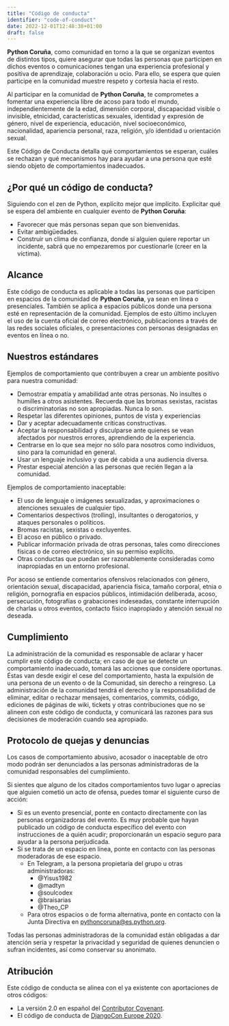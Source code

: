 ```yaml
---
title: "Código de conducta"
identifier: "code-of-conduct"
date: 2022-12-01T12:48:38+01:00
draft: false
---
```


**Python Coruña**, como comunidad en torno a la que se organizan eventos de distintos tipos, quiere
asegurar que todas las personas que participen en dichos eventos o comunicaciones tengan una
experiencia profesional y positiva de aprendizaje, colaboración u ocio. Para ello, se espera que
quien participe en la comunidad muestre respeto y cortesía hacia el resto.

Al participar en la comunidad de **Python Coruña**, te comprometes a fomentar una experiencia libre
de acoso para todo el mundo, independientemente de la edad, dimensión corporal, discapacidad visible
o invisible, etnicidad, características sexuales, identidad y expresión de género, nivel de
experiencia, educación, nivel socioeconómico, nacionalidad, apariencia personal, raza, religión,
y/o identidad u orientación sexual.

Este Código de Conducta detalla qué comportamientos se esperan, cuáles se rechazan y qué mecanismos
hay para ayudar a una persona que esté siendo objeto de comportamientos inadecuados.

## ¿Por qué un código de conducta?

Siguiendo con el zen de Python, explícito mejor que implícito. Explicitar qué se espera del ambiente
en cualquier evento de **Python Coruña**:

- Favorecer que más personas sepan que son bienvenidas.
- Evitar ambigüedades.
- Construir un clima de confianza, donde si alguien quiere reportar un incidente, sabrá que no
  empezaremos por cuestionarle (creer en la víctima).

## Alcance

Este código de conducta es aplicable a todas las personas que participen en espacios de la comunidad
de **Python Coruña**, ya sean en línea o presenciales. También se aplica a espacios públicos donde
una persona esté en representación de la comunidad. Ejemplos de esto último incluyen el uso de la
cuenta oficial de correo electrónico, publicaciones a través de las redes sociales oficiales, o
presentaciones con personas designadas en eventos en línea o no.

## Nuestros estándares

Ejemplos de comportamiento que contribuyen a crear un ambiente positivo para nuestra comunidad:

- Demostrar empatía y amabilidad ante otras personas. No insultes o humilles a otros asistentes.
  Recuerda que las bromas sexistas, racistas o discriminatorias no son apropiadas. Nunca lo son.
- Respetar las diferentes opiniones, puntos de vista y experiencias
- Dar y aceptar adecuadamente críticas constructivas.
- Aceptar la responsabilidad y disculparse ante quienes se vean afectados por nuestros errores,
  aprendiendo de la experiencia.
- Centrarse en lo que sea mejor no sólo para nosotros como individuos, sino para la comunidad en
  general.
- Usar un lenguaje inclusivo y que dé cabida a una audiencia diversa.
- Prestar especial atención a las personas que recién llegan a la comunidad.

Ejemplos de comportamiento inaceptable:

- El uso de lenguaje o imágenes sexualizadas, y aproximaciones o atenciones sexuales de cualquier
  tipo.
- Comentarios despectivos (trolling), insultantes o derogatorios, y ataques personales o políticos.
- Bromas racistas, sexistas o excluyentes.
- El acoso en público o privado.
- Publicar información privada de otras personas, tales como direcciones físicas o de correo
  electrónico, sin su permiso explícito.
- Otras conductas que puedan ser razonablemente consideradas como inapropiadas en un entorno
  profesional.

Por acoso se entiende comentarios ofensivos relacionados con género, orientación sexual,
discapacidad, apariencia física, tamaño corporal, etnia o religión, pornografía en espacios
públicos, intimidación deliberada, acoso, persecución, fotografías o grabaciones indeseadas,
constante interrupción de charlas u otros eventos, contacto físico inapropiado y atención sexual no
deseada.

## Cumplimiento

La administración de la comunidad es responsable de aclarar y hacer cumplir este código de conducta;
en caso de que se detecte un comportamiento inadecuado, tomará las acciones que considere oportunas.
Éstas van desde exigir el cese del comportamiento, hasta la expulsión de una persona de un evento o
de la Comunidad, sin derecho a reingreso. La administración de la comunidad tendrá el derecho y la
responsabilidad de eliminar, editar o rechazar mensajes, comentarios, commits, código, ediciones de
páginas de wiki, tickets y otras contribuciones que no se alineen con este código de conducta, y
comunicará las razones para sus decisiones de moderación cuando sea apropiado.

## Protocolo de quejas y denuncias

Los casos de comportamiento abusivo, acosador o inaceptable de otro modo podrán ser denunciados a
las personas administradoras de la comunidad responsables del cumplimiento.

Si sientes que alguno de los citados comportamientos tuvo lugar o aprecias que alguien cometió un acto de ofensa, puedes tomar el siguiente curso de acción:

- Si es un evento presencial, ponte en contacto directamente con las personas organizadoras del
  evento. Es muy probable que hayan publicado un código de conducta específico del evento con
  instrucciones de a quién acudir; proporcionarán un espacio seguro para ayudar a la persona perjudicada.
- Si se trata de un espacio en línea, ponte en contacto con las personas moderadoras de ese espacio.
    - En Telegram, a la persona propietaria del grupo u otras administradoras:
      - @Yisus1982
      - @madtyn
      - @soulcodex
      - @braisarias
      - @Theo_CP
    - Para otros espacios o de forma alternativa, ponte en contacto con la Junta Directiva en
      pythoncoruna@es.python.org.

Todas las personas administradoras de la comunidad están obligadas a dar atención seria y respetar la privacidad y 
seguridad de quienes denuncien o sufran incidentes, así como conservar su anonimato.

## Atribución

Este código de conducta se alinea con el ya existente con aportaciones de otros códigos:

- La versión 2.0 en español
  del [Contributor Covenant](https://www.contributor-covenant.org/es/version/2/0/code_of_conduct/ "Contributor Covenant").
- El código de conducta
  de [DjangoCon Europe 2020](https://2020.djangocon.eu/conduct/code_of_conduct/ "DjangoCon Europe 2020").
